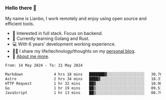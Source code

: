 ### Hello there 👋

My name is Lianbo, I work remotely and enjoy using open source and efficient tools.

- 🔭 Interested in full stack. Focus on backend.
- 🌱 Currently learning Golang and Rust.
- 💻 With 6 years' development working experience.
- ✍🏻 I share my life/technology/thoughts on my [personal blog](https://godruoyi.com).
- 👒 [About me more](https://godruoyi.com/posts/About-godruoyi).

<!--START_SECTION:waka-->

```txt
From: 14 May 2024 - To: 21 May 2024

Markdown              4 hrs 18 mins   ███████▓░░░░░░░░░░░░░░░░░   30.76 %
Astro                 2 hrs 34 mins   ████▓░░░░░░░░░░░░░░░░░░░░   18.37 %
HTTP Request          1 hr 32 mins    ██▓░░░░░░░░░░░░░░░░░░░░░░   10.98 %
Go                    1 hr 19 mins    ██▒░░░░░░░░░░░░░░░░░░░░░░   09.51 %
JavaScript            1 hr 13 mins    ██▒░░░░░░░░░░░░░░░░░░░░░░   08.79 %
```

<!--END_SECTION:waka-->
